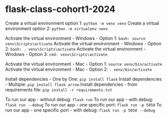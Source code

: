 # flask-class-cohort1-2024

Create a virtual environment option 1: `python -m venv venv`
Create a virtual environment option 2: `python -m virtualenv venv`

Activate the virtual environment - Windows - Option 1: `bash: source venv\Scripts\activate`
Activate the virtual environment - Windows - Option 2: `bash: . venv\Scripts\activate`
Activate the virtual environment - Windows - Option 3: `cmd: venv\Scripts\activate`

Activate the virtual environment - Mac - Option 1: `source venv/bin/activate`
Activate the virtual environment - Mac - Option 2: `. venv/bin/activate`

Install dependencies - One by One: `pip install flask`
Install dependencies - Multiple: `pip install flask arrow`
Install dependencies - from requirements file: `pip install -r requirements.txt`

To run our app - without debug: `flask run`
To run our app - with debug: `flask run --debug`
To run our app - one specific port: `flask run -p 5050`
To run our app - one specific port - with debug: `flask run -p 5050 --debug`